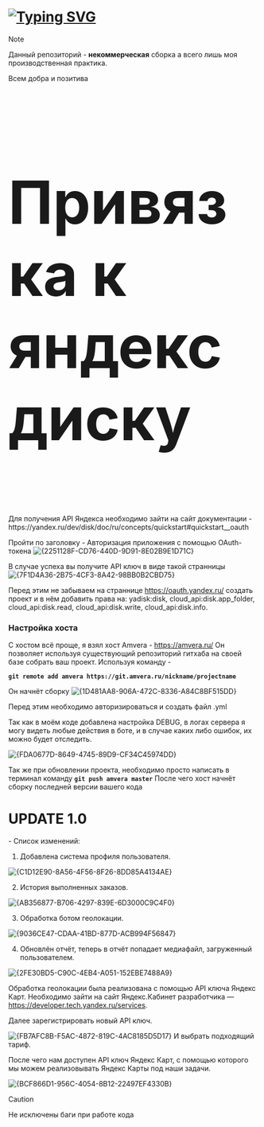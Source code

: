 # [![Typing SVG](https://readme-typing-svg.herokuapp.com?font=Fira+Code&weight=900&size=22&pause=1000&width=435&lines=%D0%A2%D0%B5%D0%BB%D0%B5%D0%B3%D1%80%D0%B0%D0%BC%D0%BC+%D0%B1%D0%BE%D1%82+%D0%B4%D0%BB%D1%8F+%D0%B7%D0%B0%D0%B3%D1%80%D1%83%D0%B7%D0%BA%D0%B8+%D0%BE%D1%82%D1%87%D1%91%D1%82%D0%BE%D0%B2)](https://git.io/typing-svg)
> [!NOTE]  
> Данный репозиторий - **некоммерческая** сборка а всего лишь моя производственная практика.
>
> Всем добра и позитива

<h3 style="font-size:120px">Привязка к яндекс диску</h1>
Для получения API Яндекса необходимо зайти на сайт документации - https://yandex.ru/dev/disk/doc/ru/concepts/quickstart#quickstart__oauth

Пройти по заголовку - Авторизация приложения с помощью OAuth-токена
![{2251128F-CD76-440D-9D91-8E02B9E1D71C}](https://github.com/user-attachments/assets/2afbeb0c-3672-4425-9333-e61adc718b54)


В случае успеха вы получите API ключ в виде такой странницы 
![{7F1D4A36-2B75-4CF3-8A42-98BB0B2CBD75}](https://github.com/user-attachments/assets/d99bb2c5-b75d-4d8c-82f9-8a29ea2b25e9)


Перед этим не забываем на страннице https://oauth.yandex.ru/ создать проект и в нём добавить права на: yadisk:disk, cloud_api:disk.app_folder, cloud_api:disk.read, cloud_api:disk.write, cloud_api:disk.info.

<h3>Настройка хоста</h2>

С хостом всё проще, я взял хост Amvera - https://amvera.ru/
Он позволяет используя существующий репозиторий гитхаба на своей базе собрать ваш проект.
Используя команду -

**`git remote add amvera https://git.amvera.ru/nickname/projectname`** 

Он начнёт сборку 
![{1D481AA8-906A-472C-8336-A84C8BF515DD}](https://github.com/user-attachments/assets/001ea85c-a68d-420a-b001-1c7aaf9b261a)

Перед этим необходимо авторизироваться и создать файл .yml

Так как в моём коде добавлена настройка DEBUG, в логах сервера я могу видеть любые действия в боте, и в случае каких либо ошибок, их можно будет отследить.

![{FDA0677D-8649-4745-89D9-CF34C45974DD}](https://github.com/user-attachments/assets/4594c054-6dc2-4ecc-b588-98cd22a85c91)


Так же при обновлении проекта, необходимо просто написать в терминал команду **`git push amvera master`**
После чего хост начнёт сборку последней версии вашего кода

<h1>UPDATE 1.0</h1>
- Список изменений:

1. Добавлена система профиля пользователя.
   
![{C1D12E90-8A56-4F56-8F26-8DD85A4134AE}](https://github.com/user-attachments/assets/fd2e822f-fc72-44b3-80e4-c0af5882a38c)

2. История выполненных заказов.

![{AB356877-B706-4297-839E-6D3000C9C4F0}](https://github.com/user-attachments/assets/f48752db-cac0-4753-8475-f27c84f745ea)

3. Обработка ботом геолокации.

![{9036CE47-CDAA-41BD-877D-ACB994F56847}](https://github.com/user-attachments/assets/ed27fe4c-ac29-4ad5-8036-cb6646e64b1b)

4. Обновлён отчёт, теперь в отчёт попадает медиафайл, загруженный пользователем.

![{2FE30BD5-C90C-4EB4-A051-152EBE7488A9}](https://github.com/user-attachments/assets/33c202c9-d955-45f2-bbfe-ee5cabc3b1b1)

Обработка геолокации была реализована с помощью API ключа Яндекс Карт.
Необходимо зайти на сайт Яндекс.Кабинет разработчика — https://developer.tech.yandex.ru/services.

Далее зарегистрировать новый API ключ. 

![{FB7AFC8B-F5AC-4872-819C-4AC8185D5D17}](https://github.com/user-attachments/assets/4a5d9b4b-a25c-4b78-94b1-f916170f7045)
И выбрать подходящий тариф.

После чего нам доступен API ключ Яндекс Карт, с помощью которого мы можем реализовывать Яндекс Карты под наши задачи.

![{BCF866D1-956C-4054-8B12-22497EF4330B}](https://github.com/user-attachments/assets/8e96b75a-93a4-44a9-abf4-e0ff2c546759)





> [!CAUTION]
> 
> Не исключены баги при работе кода
>
> 
